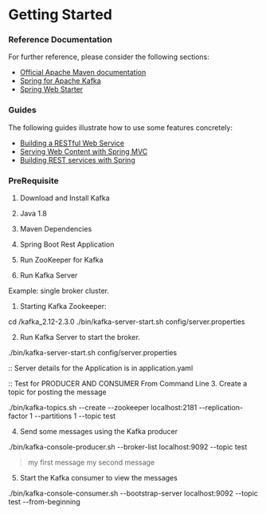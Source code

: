 # Getting Started

### Reference Documentation
For further reference, please consider the following sections:

* [Official Apache Maven documentation](https://maven.apache.org/guides/index.html)
* [Spring for Apache Kafka](https://docs.spring.io/spring-boot/docs/{bootVersion}/reference/htmlsingle/#boot-features-kafka)
* [Spring Web Starter](https://docs.spring.io/spring-boot/docs/{bootVersion}/reference/htmlsingle/#boot-features-developing-web-applications)

### Guides
The following guides illustrate how to use some features concretely:

* [Building a RESTful Web Service](https://spring.io/guides/gs/rest-service/)
* [Serving Web Content with Spring MVC](https://spring.io/guides/gs/serving-web-content/)
* [Building REST services with Spring](https://spring.io/guides/tutorials/bookmarks/)

### PreRequisite

1. Download and Install Kafka
2. Java 1.8
3. Maven Dependencies 
4. Spring Boot Rest Application 

5. Run ZooKeeper for Kafka
6. Run Kafka Server

Example: single broker cluster. 

1. Starting Kafka Zookeeper:

 cd /kafka_2.12-2.3.0
./bin/kafka-server-start.sh config/server.properties

2. Run Kafka Server to start the broker. 

./bin/kafka-server-start.sh config/server.properties

:: Server details for the Application is in application.yaml

:: Test for PRODUCER AND CONSUMER From Command Line
3. Create a topic for posting the message

./bin/kafka-topics.sh --create --zookeeper localhost:2181 --replication-factor 1 --partitions 1 --topic test

4. Send some messages using the Kafka producer

./bin/kafka-console-producer.sh --broker-list localhost:9092 --topic test
>my first message
>my second message

5. Start the Kafka consumer to view the messages

 ./bin/kafka-console-consumer.sh --bootstrap-server localhost:9092 --topic test --from-beginning

